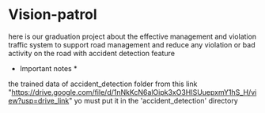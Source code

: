 # Vision-patrol
here is our graduation project about the effective management and violation traffic system  to support road management and reduce any violation or bad activity on the road with accident detection feature 

* Important notes * 

the trained data of accident_detection folder from this link "https://drive.google.com/file/d/1nNkKcN6alOipk3xO3HISUuepxmY1hS_H/view?usp=drive_link"
 yo must put it in the 'accident_detection' directory 
